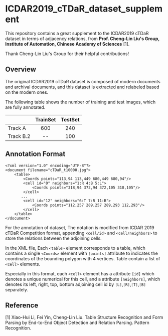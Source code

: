 # ICDAR2019_cTDaR_dataset_supplement

This repository contains a great supplement to the ICDAR2019 cTDaR dataset in terms of adjacency relations, from <strong>Prof. Cheng-Lin Liu's Group, Institute of Automation, Chinese Academy of Sciences</strong> [1]. 

Thank Cheng-Lin Liu's Group for their helpful contributions!

## Overview

The original ICDAR2019 cTDaR dataset is composed of modern documents and archival documents, and this dataset is extracted and relabeled based on the modern ones.

The following table shows the number of training and test images, which are fully annotated.

|    |  TrainSet | TestSet |
|--- |   :----:  | :----:  | 
|Track A   | 600 | 240 |
|Track B.2  | --  | 100 |


## Annotation Format

```
<?xml version="1.0" encoding="UTF-8"?>
<document filename="cTDaR_t10000.jpg">
    <table>
        <Coords points="113,94 113,449 680,449 680,94"/>
        <cell id="0" neighbors="1:R 4:B 5:L">
            <Coords points="318,94 372,94 372,105 318,105"/>
        </cell>
       ...
        <cell id="12" neighbors="6:T 7:R 11:B">
            <Coords points="112,257 289,257 289,293 112,293"/>
        </cell>
    </table>
</document>
```
For the annotation of dataset, The notation is modified from ICDAR 2019 cTDaR Competition format, appending `<cell/id>` and `<cell/neighbors>` to store the relations between the adjoining cells.

In the XML file, Each `<table>` element corresponds to a table, which contains a single `<Coords>` element with `[points]` attribute to indicates the coordinates of the bounding polygon with 4 vertices. Table contain a list of `<cell>` elements.

Especially in this format, each `<cell>` element has a attribute `[id]` which denotes a unique numerical for this cell, and a attribute `[neighbors]`, which denotes its left, right, top, bottom adjoining cell id by `[L]`,`[R]`,`[T]`,`[B]` separately.


## Reference
[1] Xiao-Hui Li, Fei Yin, Cheng-Lin Liu. Table Structure Recognition and Form Parsing by End-to-End Object Detection and Relation Parsing. Pattern Recognition.
